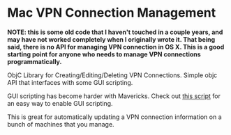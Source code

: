 Mac VPN Connection Management
=============================

**NOTE: this is some old code that I haven't touched in a couple years, and may have not worked completely when I originally wrote it. That being said, there is no API for managing VPN connection in OS X. This is a good starting point for anyone who needs to manage VPN connections programmatically.**


ObjC Library for Creating/Editing/Deleting VPN Connections. Simple objc API that interfaces with some GUI scripting.

GUI scripting has become harder with Mavericks. Check out [this script](https://gist.github.com/iloveitaly/2ff08138091afd69cf2b) for an easy way to enable GUI scripting.

This is great for automatically updating a VPN connection information on a bunch of machines that you manage.
